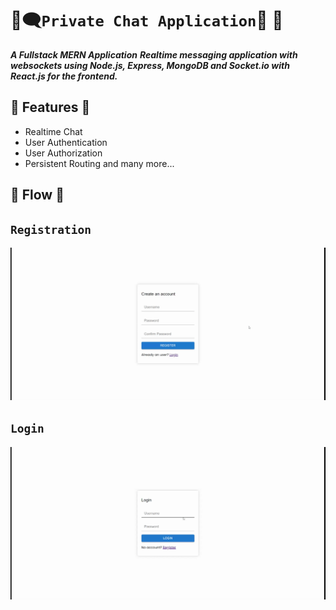 # 🔏🗨️`Private Chat Application`💬 🔏

**_A Fullstack MERN Application_**
**_Realtime messaging application with websockets using Node.js, Express, MongoDB and Socket.io with React.js for the frontend._**

## 📌 Features 📌

- Realtime Chat
- User Authentication
- User Authorization
- Persistent Routing and many more...

## 📌 Flow 📌

## `Registration`

![Registration](./public/registration.gif)

## `Login`

![Login](./public/login.gif)
